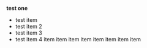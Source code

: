 **test one**

* test item
* test item 2
* test item 3
* test item 4
item
item
item
item
item
item
item
item
